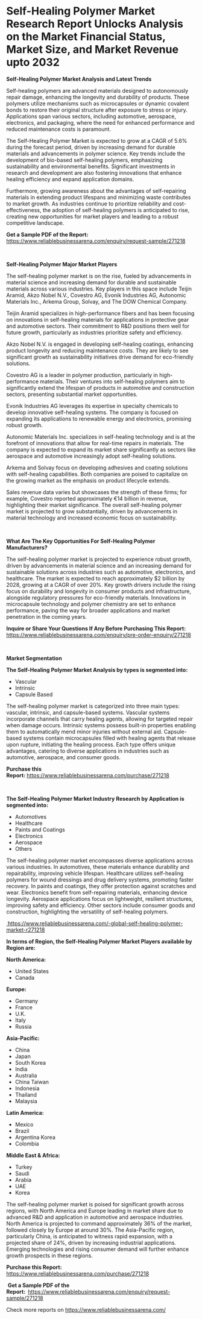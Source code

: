 <p><h1>Self-Healing Polymer Market Research Report Unlocks Analysis on the Market Financial Status, Market Size, and Market Revenue upto 2032</h1></p><p><strong>Self-Healing Polymer Market Analysis and Latest Trends</strong></p>
<p><p>Self-healing polymers are advanced materials designed to autonomously repair damage, enhancing the longevity and durability of products. These polymers utilize mechanisms such as microcapsules or dynamic covalent bonds to restore their original structure after exposure to stress or injury. Applications span various sectors, including automotive, aerospace, electronics, and packaging, where the need for enhanced performance and reduced maintenance costs is paramount.</p><p>The Self-Healing Polymer Market is expected to grow at a CAGR of 5.6% during the forecast period, driven by increasing demand for durable materials and advancements in polymer science. Key trends include the development of bio-based self-healing polymers, emphasizing sustainability and environmental benefits. Significant investments in research and development are also fostering innovations that enhance healing efficiency and expand application domains. </p><p>Furthermore, growing awareness about the advantages of self-repairing materials in extending product lifespans and minimizing waste contributes to market growth. As industries continue to prioritize reliability and cost-effectiveness, the adoption of self-healing polymers is anticipated to rise, creating new opportunities for market players and leading to a robust competitive landscape.</p></p>
<p><strong>Get a Sample PDF of the Report:&nbsp;</strong> <a href="https://www.reliablebusinessarena.com/enquiry/request-sample/271218?utm_campaign=3292&utm_medium=2&utm_source=Github&utm_content=ia&utm_term=30032025&utm_id=self-healing-polymer">https://www.reliablebusinessarena.com/enquiry/request-sample/271218</a></p>
<p>&nbsp;</p>
<p><strong>Self-Healing Polymer Major Market Players</strong></p>
<p><p>The self-healing polymer market is on the rise, fueled by advancements in material science and increasing demand for durable and sustainable materials across various industries. Key players in this space include Teijin Aramid, Akzo Nobel N.V., Covestro AG, Evonik Industries AG, Autonomic Materials Inc., Arkema Group, Solvay, and The DOW Chemical Company.</p><p>Teijin Aramid specializes in high-performance fibers and has been focusing on innovations in self-healing materials for applications in protective gear and automotive sectors. Their commitment to R&D positions them well for future growth, particularly as industries prioritize safety and efficiency.</p><p>Akzo Nobel N.V. is engaged in developing self-healing coatings, enhancing product longevity and reducing maintenance costs. They are likely to see significant growth as sustainability initiatives drive demand for eco-friendly solutions.</p><p>Covestro AG is a leader in polymer production, particularly in high-performance materials. Their ventures into self-healing polymers aim to significantly extend the lifespan of products in automotive and construction sectors, presenting substantial market opportunities.</p><p>Evonik Industries AG leverages its expertise in specialty chemicals to develop innovative self-healing systems. The company is focused on expanding its applications to renewable energy and electronics, promising robust growth.</p><p>Autonomic Materials Inc. specializes in self-healing technology and is at the forefront of innovations that allow for real-time repairs in materials. The company is expected to expand its market share significantly as sectors like aerospace and automotive increasingly adopt self-healing solutions.</p><p>Arkema and Solvay focus on developing adhesives and coating solutions with self-healing capabilities. Both companies are poised to capitalize on the growing market as the emphasis on product lifecycle extends.</p><p>Sales revenue data varies but showcases the strength of these firms; for example, Covestro reported approximately €14 billion in revenue, highlighting their market significance. The overall self-healing polymer market is projected to grow substantially, driven by advancements in material technology and increased economic focus on sustainability.</p></p>
<p>&nbsp;</p>
<p><strong>What Are The Key Opportunities For Self-Healing Polymer Manufacturers?</strong></p>
<p><p>The self-healing polymer market is projected to experience robust growth, driven by advancements in material science and an increasing demand for sustainable solutions across industries such as automotive, electronics, and healthcare. The market is expected to reach approximately $2 billion by 2028, growing at a CAGR of over 20%. Key growth drivers include the rising focus on durability and longevity in consumer products and infrastructure, alongside regulatory pressures for eco-friendly materials. Innovations in microcapsule technology and polymer chemistry are set to enhance performance, paving the way for broader applications and market penetration in the coming years.</p></p>
<p><strong>Inquire or Share Your Questions If Any Before Purchasing This Report:</strong> <a href="https://www.reliablebusinessarena.com/enquiry/pre-order-enquiry/271218?utm_campaign=3292&utm_medium=2&utm_source=Github&utm_content=ia&utm_term=30032025&utm_id=self-healing-polymer">https://www.reliablebusinessarena.com/enquiry/pre-order-enquiry/271218</a></p>
<p>&nbsp;</p>
<p><strong>Market Segmentation</strong></p>
<p><strong>The Self-Healing Polymer Market Analysis by types is segmented into:</strong></p>
<p><ul><li>Vascular</li><li>Intrinsic</li><li>Capsule Based</li></ul></p>
<p><p>The self-healing polymer market is categorized into three main types: vascular, intrinsic, and capsule-based systems. Vascular systems incorporate channels that carry healing agents, allowing for targeted repair when damage occurs. Intrinsic systems possess built-in properties enabling them to automatically mend minor injuries without external aid. Capsule-based systems contain microcapsules filled with healing agents that release upon rupture, initiating the healing process. Each type offers unique advantages, catering to diverse applications in industries such as automotive, aerospace, and consumer goods.</p></p>
<p><strong>Purchase this Report:&nbsp;</strong><a href="https://www.reliablebusinessarena.com/purchase/271218?utm_campaign=3292&utm_medium=2&utm_source=Github&utm_content=ia&utm_term=30032025&utm_id=self-healing-polymer">https://www.reliablebusinessarena.com/purchase/271218</a></p>
<p>&nbsp;</p>
<p><strong>The Self-Healing Polymer Market Industry Research by Application is segmented into:</strong></p>
<p><ul><li>Automotives</li><li>Healthcare</li><li>Paints and Coatings</li><li>Electronics</li><li>Aerospace</li><li>Others</li></ul></p>
<p><p>The self-healing polymer market encompasses diverse applications across various industries. In automotives, these materials enhance durability and repairability, improving vehicle lifespan. Healthcare utilizes self-healing polymers for wound dressings and drug delivery systems, promoting faster recovery. In paints and coatings, they offer protection against scratches and wear. Electronics benefit from self-repairing materials, enhancing device longevity. Aerospace applications focus on lightweight, resilient structures, improving safety and efficiency. Other sectors include consumer goods and construction, highlighting the versatility of self-healing polymers.</p></p>
<p><a href="https://www.reliablebusinessarena.com/-global-self-healing-polymer-market-r271218?utm_campaign=3292&utm_medium=2&utm_source=Github&utm_content=ia&utm_term=30032025&utm_id=self-healing-polymer">&nbsp;https://www.reliablebusinessarena.com/-global-self-healing-polymer-market-r271218</a></p>
<p><strong>In terms of Region, the Self-Healing Polymer Market Players available by Region are:</strong></p>
<p>
    <p> <strong> North America: </strong>
        <ul>
            <li>United States</li>
            <li>Canada</li>
        </ul>
        </p> 
    <p> <strong> Europe: </strong>
        <ul>
            <li>Germany</li>
            <li>France</li>
            <li>U.K.</li>
            <li>Italy</li>
            <li>Russia</li>
        </ul>
        </p> 
    <p> <strong> Asia-Pacific: </strong>
        <ul>
            <li>China</li>
            <li>Japan</li>
            <li>South Korea</li>
            <li>India</li>
            <li>Australia</li>
            <li>China Taiwan</li>
            <li>Indonesia</li>
            <li>Thailand</li>
            <li>Malaysia</li>
        </ul>
        </p> 
    <p> <strong> Latin America: </strong>
        <ul>
            <li>Mexico</li>
            <li>Brazil</li>
            <li>Argentina Korea</li>
            <li>Colombia</li>
        </ul>
        </p> 
    <p> <strong> Middle East & Africa: </strong>
        <ul>
            <li>Turkey</li>
            <li>Saudi</li>
            <li>Arabia</li>
            <li>UAE</li>
            <li>Korea</li>
        </ul>
    </p>
    </p>
<p><p>The self-healing polymer market is poised for significant growth across regions, with North America and Europe leading in market share due to advanced R&D and application in automotive and aerospace industries. North America is projected to command approximately 36% of the market, followed closely by Europe at around 30%. The Asia-Pacific region, particularly China, is anticipated to witness rapid expansion, with a projected share of 24%, driven by increasing industrial applications. Emerging technologies and rising consumer demand will further enhance growth prospects in these regions.</p></p>
<p><strong>Purchase this Report: </strong><a href="https://www.reliablebusinessarena.com/purchase/271218?utm_campaign=3292&utm_medium=2&utm_source=Github&utm_content=ia&utm_term=30032025&utm_id=self-healing-polymer">https://www.reliablebusinessarena.com/purchase/271218</a></p>
<p>&nbsp;<strong>Get a Sample PDF of the Report:&nbsp;&nbsp;</strong><a href="https://www.reliablebusinessarena.com/enquiry/request-sample/271218?utm_campaign=3292&utm_medium=2&utm_source=Github&utm_content=ia&utm_term=30032025&utm_id=self-healing-polymer">https://www.reliablebusinessarena.com/enquiry/request-sample/271218</a></p>
<p><strong></strong></p>
<p>Check more reports on <a href="https://www.reliablebusinessarena.com/?utm_campaign=3292&utm_medium=2&utm_source=Github&utm_content=ia&utm_term=30032025&utm_id=self-healing-polymer">https://www.reliablebusinessarena.com/</a></p>